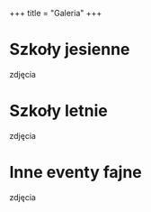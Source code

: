 +++
title = "Galeria"
+++

# Szkoły jesienne
zdjęcia

# Szkoły letnie
zdjęcia

# Inne eventy fajne
zdjęcia
